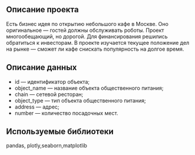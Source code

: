 ## Описание проекта

Есть бизнес идея по открытию небольшого кафе в Москве. Оно оригинальное — гостей должны обслуживать роботы. Проект многообещающий, но дорогой. Для финансирования решились обратиться к инвесторам. В проекте изучается текущее положение дел на рынке — сможет ли кафе снискать популярность на долгое время.

## Описание данных

- id — идентификатор объекта;
- object_name — название объекта общественного питания;
- chain — сетевой ресторан;
- object_type — тип объекта общественного питания;
- address — адрес;
- number — количество посадочных мест.

## Используемые библиотеки
pandas, plotly,seaborn,matplotlib
